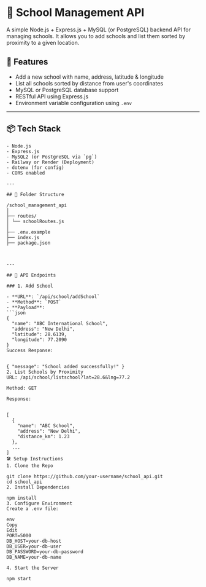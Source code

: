 # 🏫 School Management API

A simple Node.js + Express.js + MySQL (or PostgreSQL) backend API for managing schools. It allows you to add schools and list them sorted by proximity to a given location.

## 🚀 Features

- Add a new school with name, address, latitude & longitude
- List all schools sorted by distance from user's coordinates
- MySQL or PostgreSQL database support
- RESTful API using Express.js
- Environment variable configuration using `.env`

---

## 📦 Tech Stack
```
- Node.js
- Express.js
- MySQL2 (or PostgreSQL via `pg`)
- Railway or Render (Deployment)
- dotenv (for config)
- CORS enabled

---

## 📁 Folder Structure

/school_management_api
│
├── routes/
│ └── schoolRoutes.js
│
├── .env.example
├── index.js
├── package.json



---

## 📄 API Endpoints

### 1. Add School

- **URL**: `/api/school/addSchool`
- **Method**: `POST`
- **Payload**:
```json
{
  "name": "ABC International School",
  "address": "New Delhi",
  "latitude": 28.6139,
  "longitude": 77.2090
}
Success Response:


{ "message": "School added successfully!" }
2. List Schools by Proximity
URL: /api/school/listschool?lat=28.6&lng=77.2

Method: GET

Response:


[
  {
    "name": "ABC School",
    "address": "New Delhi",
    "distance_km": 1.23
  },
  ...
]
🛠 Setup Instructions
1. Clone the Repo

git clone https://github.com/your-username/school_api.git
cd school_api
2. Install Dependencies

npm install
3. Configure Environment
Create a .env file:

env
Copy
Edit
PORT=5000
DB_HOST=your-db-host
DB_USER=your-db-user
DB_PASSWORD=your-db-password
DB_NAME=your-db-name

4. Start the Server

npm start
